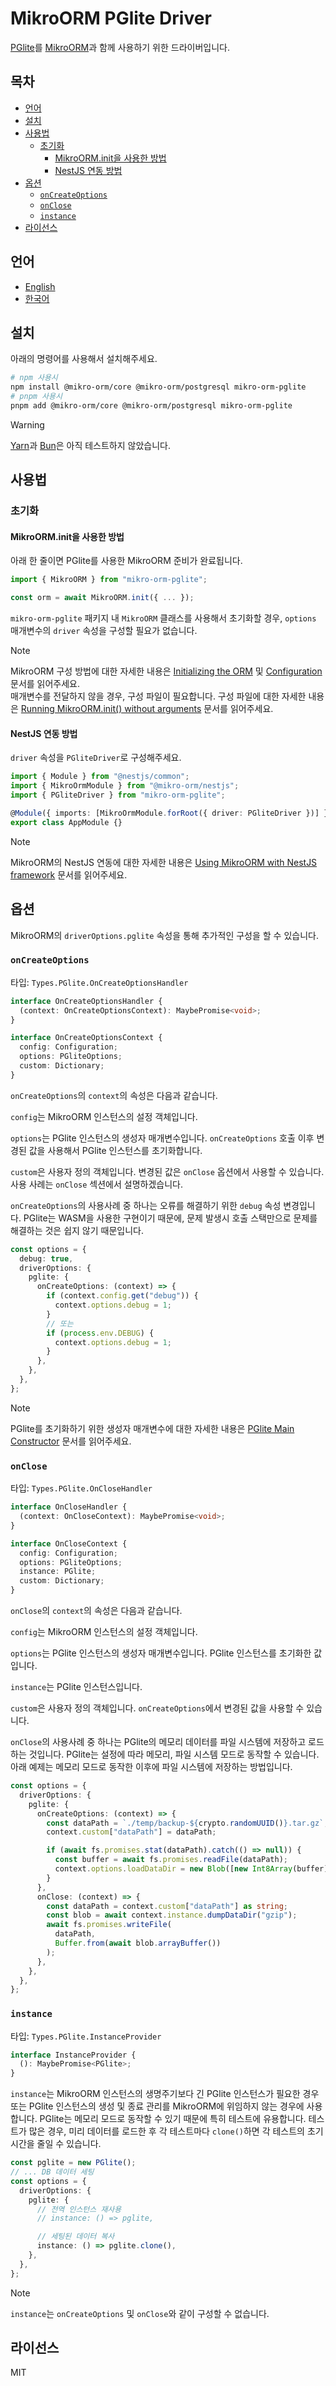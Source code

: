 # MikroORM PGlite Driver

[PGlite](https://pglite.dev/)를 [MikroORM](https://mikro-orm.io/)과 함께 사용하기 위한 드라이버입니다.

## 목차

<!-- toc -->

- [언어](#%EC%96%B8%EC%96%B4)
- [설치](#%EC%84%A4%EC%B9%98)
- [사용법](#%EC%82%AC%EC%9A%A9%EB%B2%95)
  - [초기화](#%EC%B4%88%EA%B8%B0%ED%99%94)
    - [MikroORM.init을 사용한 방법](#mikroorminit%EC%9D%84-%EC%82%AC%EC%9A%A9%ED%95%9C-%EB%B0%A9%EB%B2%95)
    - [NestJS 연동 방법](#nestjs-%EC%97%B0%EB%8F%99-%EB%B0%A9%EB%B2%95)
- [옵션](#%EC%98%B5%EC%85%98)
  - [`onCreateOptions`](#oncreateoptions)
  - [`onClose`](#onclose)
  - [`instance`](#instance)
- [라이선스](#%EB%9D%BC%EC%9D%B4%EC%84%A0%EC%8A%A4)

<!-- tocstop -->

## 언어

- [English](/README.md)
- [한국어](/README.ko.md)

## 설치

아래의 명령어를 사용해서 설치해주세요.

```sh
# npm 사용시
npm install @mikro-orm/core @mikro-orm/postgresql mikro-orm-pglite
# pnpm 사용시
pnpm add @mikro-orm/core @mikro-orm/postgresql mikro-orm-pglite
```

> [!WARNING]
> [Yarn](https://yarnpkg.com/)과 [Bun](https://bun.com/)은 아직 테스트하지 않았습니다.

## 사용법

### 초기화

#### MikroORM.init을 사용한 방법

아래 한 줄이면 PGlite를 사용한 MikroORM 준비가 완료됩니다.

```typescript
import { MikroORM } from "mikro-orm-pglite";

const orm = await MikroORM.init({ ... });
```

`mikro-orm-pglite` 패키지 내 `MikroORM` 클래스를 사용해서 초기화할 경우, `options` 매개변수의 `driver` 속성을 구성할 필요가 없습니다.

> [!NOTE]
> MikroORM 구성 방법에 대한 자세한 내용은 [Initializing the ORM](https://mikro-orm.io/docs/guide/first-entity#initializing-the-orm) 및 [Configuration](https://mikro-orm.io/docs/configuration) 문서를 읽어주세요.  
> 매개변수를 전달하지 않을 경우, 구성 파일이 필요합니다. 구성 파일에 대한 자세한 내용은 [Running MikroORM.init() without arguments](https://mikro-orm.io/docs/quick-start#running-mikroorminit-without-arguments) 문서를 읽어주세요.

#### NestJS 연동 방법

`driver` 속성을 `PGliteDriver`로 구성해주세요.

```typescript
import { Module } from "@nestjs/common";
import { MikroOrmModule } from "@mikro-orm/nestjs";
import { PGliteDriver } from "mikro-orm-pglite";

@Module({ imports: [MikroOrmModule.forRoot({ driver: PGliteDriver })] })
export class AppModule {}
```

> [!NOTE]
> MikroORM의 NestJS 연동에 대한 자세한 내용은 [Using MikroORM with NestJS framework](https://mikro-orm.io/docs/usage-with-nestjs) 문서를 읽어주세요.

## 옵션

MikroORM의 `driverOptions.pglite` 속성을 통해 추가적인 구성을 할 수 있습니다.

### `onCreateOptions`

타입: `Types.PGlite.OnCreateOptionsHandler`

```typescript
interface OnCreateOptionsHandler {
  (context: OnCreateOptionsContext): MaybePromise<void>;
}

interface OnCreateOptionsContext {
  config: Configuration;
  options: PGliteOptions;
  custom: Dictionary;
}
```

`onCreateOptions`의 `context`의 속성은 다음과 같습니다.

`config`는 MikroORM 인스턴스의 설정 객체입니다.

`options`는 PGlite 인스턴스의 생성자 매개변수입니다. `onCreateOptions` 호출 이후 변경된 값을 사용해서 PGlite 인스턴스를 초기화합니다.

`custom`은 사용자 정의 객체입니다. 변경된 값은 `onClose` 옵션에서 사용할 수 있습니다. 사용 사례는 `onClose` 섹션에서 설명하겠습니다.

`onCreateOptions`의 사용사례 중 하나는 오류를 해결하기 위한 `debug` 속성 변경입니다. PGlite는 WASM을 사용한 구현이기 때문에, 문제 발생시 호출 스택만으로 문제를 해결하는 것은 쉽지 않기 때문입니다.

```typescript
const options = {
  debug: true,
  driverOptions: {
    pglite: {
      onCreateOptions: (context) => {
        if (context.config.get("debug")) {
          context.options.debug = 1;
        }
        // 또는
        if (process.env.DEBUG) {
          context.options.debug = 1;
        }
      },
    },
  },
};
```

> [!NOTE]
> PGlite를 초기화하기 위한 생성자 매개변수에 대한 자세한 내용은 [PGlite Main Constructor](https://pglite.dev/docs/api#main-constructor) 문서를 읽어주세요.

### `onClose`

타입: `Types.PGlite.OnCloseHandler`

```typescript
interface OnCloseHandler {
  (context: OnCloseContext): MaybePromise<void>;
}

interface OnCloseContext {
  config: Configuration;
  options: PGliteOptions;
  instance: PGlite;
  custom: Dictionary;
}
```

`onClose`의 `context`의 속성은 다음과 같습니다.

`config`는 MikroORM 인스턴스의 설정 객체입니다.

`options`는 PGlite 인스턴스의 생성자 매개변수입니다. PGlite 인스턴스를 초기화한 값입니다.

`instance`는 PGlite 인스턴스입니다.

`custom`은 사용자 정의 객체입니다. `onCreateOptions`에서 변경된 값을 사용할 수 있습니다.

`onClose`의 사용사례 중 하나는 PGlite의 메모리 데이터를 파일 시스템에 저장하고 로드하는 것입니다. PGlite는 설정에 따라 메모리, 파일 시스템 모드로 동작할 수 있습니다. 아래 예제는 메모리 모드로 동작한 이후에 파일 시스템에 저장하는 방법입니다.

```typescript
const options = {
  driverOptions: {
    pglite: {
      onCreateOptions: (context) => {
        const dataPath = `./temp/backup-${crypto.randomUUID()}.tar.gz`;
        context.custom["dataPath"] = dataPath;

        if (await fs.promises.stat(dataPath).catch(() => null)) {
          const buffer = await fs.promises.readFile(dataPath);
          context.options.loadDataDir = new Blob([new Int8Array(buffer)]);
        }
      },
      onClose: (context) => {
        const dataPath = context.custom["dataPath"] as string;
        const blob = await context.instance.dumpDataDir("gzip");
        await fs.promises.writeFile(
          dataPath,
          Buffer.from(await blob.arrayBuffer())
        );
      },
    },
  },
};
```

### `instance`

타입: `Types.PGlite.InstanceProvider`

```typescript
interface InstanceProvider {
  (): MaybePromise<PGlite>;
}
```

`instance`는 MikroORM 인스턴스의 생명주기보다 긴 PGlite 인스턴스가 필요한 경우 또는 PGlite 인스턴스의 생성 및 종료 관리를 MikroORM에 위임하지 않는 경우에 사용합니다. PGlite는 메모리 모드로 동작할 수 있기 때문에 특히 테스트에 유용합니다. 테스트가 많은 경우, 미리 데이터를 로드한 후 각 테스트마다 `clone()`하면 각 테스트의 초기 시간을 줄일 수 있습니다.

```typescript
const pglite = new PGlite();
// ... DB 데이터 세팅
const options = {
  driverOptions: {
    pglite: {
      // 전역 인스턴스 재사용
      // instance: () => pglite,

      // 세팅된 데이터 복사
      instance: () => pglite.clone(),
    },
  },
};
```

> [!NOTE]
> `instance`는 `onCreateOptions` 및 `onClose`와 같이 구성할 수 없습니다.

## 라이선스

MIT
